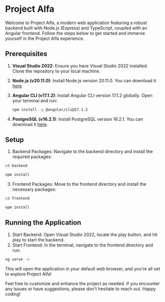 # Project Alfa

Welcome to Project Alfa, a modern web application featuring a robust backend built with Node.js (Express) and TypeScript, coupled with an Angular frontend. Follow the steps below to get started and immerse yourself in the Project Alfa experience.

## Prerequisites

1. **Visual Studio 2022**: Ensure you have Visual Studio 2022 installed. Clone the repository to your local machine.

2. **Node.js (v20.11.0)**: Install Node.js version 20.11.0. You can download it [here](https://nodejs.org/).

3. **Angular CLI (v17.1.2)**: Install Angular CLI version 17.1.2 globally. Open your terminal and run:
   ```bash
   npm install -g @angular/cli@17.1.2
   ```
4. **PostgreSQL (v16.2.1)**: Install PostgreSQL version 16.2.1. You can download it [here](https://www.postgresql.org/).

## Setup

1. Backend Packages: Navigate to the backend directory and install the required packages:
  ```bash
  cd backend
  ```
  ```bash
  npm install
  ```
3. Frontend Packages: Move to the frontend directory and install the necessary packages:
  ```bash
  cd frontend
   ```
  ```bash
  npm install
  ```

## Running the Application

1. Start Backend: Open Visual Studio 2022, locate the play button, and hit play to start the backend.
2. Start Frontend: In the terminal, navigate to the frontend directory and run:
  ```bash
  ng serve -o
  ```


This will open the application in your default web browser, and you're all set to explore Project Alfa!

Feel free to customize and enhance the project as needed. If you encounter any issues or have suggestions, please don't hesitate to reach out. Happy coding!
